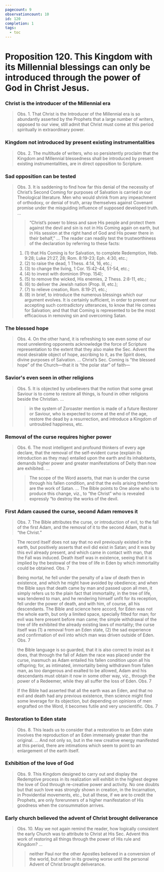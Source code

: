 ```yaml
---
pagecount: 9
observationcount: 10
id: 120
completion: 1
tags:
  - toc
---
```

# Proposition 120. This Kingdom with its Millennial blessings can only be introduced through the power of God in Christ Jesus.

### Christ is the introducer of the Millennial era
>Obs. 1. That Christ is the Introducer of the Millennial era is so abundantly asserted by the Prophets that a large number of writers, opposed to our view, still admit that Christ must come at this period spiritually in extraordinary power.
### Kingdom not introduced by present existing instrumentalities
>Obs. 2. The multitude of writers, who so persistently proclaim that the Kingdom and Millennial blessedness shall be introduced by present existing instrumentalities, are in direct opposition to Scripture.
### Sad opposition can be tested
>Obs. 3. It is saddening to find how far this denial of the necessity of Christ’s Second Coming for purposes of Salvation is carried in our Theological literature. Men who would shrink from any impeachment of orthodoxy, or denial of truth, array themselves against Covenant promise under the misguiding influence of supposed developed truth.
>...
>>“Christ’s power to bless and save His people and protect them against the devil and sin is not in His Coming again on earth, but in His session at the right hand of God and His power there in their behalf,”
>...
>The reader can readily test the trustworthiness of the declaration by referring to these facts: 
>1. (1) that His Coming is for Salvation, to complete Redemption, Heb. 9:28; Luke 21:27, 28; Rom. 8:19-23; Eph. 4:30, etc.; 
>2. (2) to raise the dead, 1 Thess. 4:14, 16, etc.; 
>3. (3) to change the living, 1 Cor. 15:42-44, 51-54, etc.; 
>4. (4) to invest with dominion (Prop. 154); 
>5. (5) to remove the wicked, His enemies, 2 Thess. 2:8-11, etc.; 
>6. (6) to deliver the Jewish nation (Prop. Ill, etc.); 
>7. (7) to relieve creation, Rom. 8:19-21, etc.; 
>8. (8) in brief, to introduce the numerous blessings which our argument evolves.
>It is certainly sufficient, in order to prevent our accepting such contradictory utterances, to know that He comes for Salvation; and that that Coming is represented to be the most efficacious in removing sin and overcoming Satan.
### The blessed hope
>Obs. 4. On the other hand, it is refreshing to see even some of our most unrelenting opponents acknowledge the force of Scripture representation to the extent that they also make the Sec. Advent the most desirable object of hope, ascribing to it, as the Spirit does, divine purposes of Salvation.
>...
>Christ’s Sec. Coming is “the blessed hope” of the Church—that it is “the polar star” of faith—
### Savior's even seen in other religions
>Obs. 5. It is objected by unbelievers that the notion that some great Saviour is to come to restore all things, is found in other religions beside the Christian.
>...
>>in the system of Zoroaster mention is made of a future Restorer or Saviour, who is expected to come at the end of the age, restore the dead by a resurrection, and introduce a Kingdom of untroubled happiness, etc.
### Removal of the curse requires higher power
>Obs. 6. The most intelligent and profound thinkers of every age declare, that the removal of the self-evident curse (explain its introduction as they may) entailed upon the earth and its inhabitants, demands higher power and greater manifestations of Deity than now are exhibited.
>...
>>The scope of the Word asserts, that man is under the curse through his fallen condition, and that the evils arising therefrom are the work of Satan.
>>...
>>The Bible points to One alone who is to produce this change, viz., to “the Christ” who is revealed expressly “to destroy the works of the devil.
### First Adam caused the curse, second Adam removes it
>Obs. 7. The Bible attributes the curse, or introduction of evil, to the fall of the first Adam, and the removal of it to the second Adam, that is “the Christ.”

>The record itself does not say that no evil previously existed in the earth, but positively asserts that evil did exist in Satan; and it was by this evil already present, and which came in contact with man, that the Fall was induced. Death itself was in existence, seeing that it is implied by the bestowal of the tree of life in Eden by which immortality could be obtained.
>Obs. 7

>Being mortal, he fell under the penalty of a law of death then in existence, and which he might have avoided by obedience; and when the Bible says that death came by man and passed upon all men, it simply refers us to the plain fact that immortality, in the tree of life, was tendered to man, and he rendering himself unfit for its reception, fell under the power of death, and with him, of course, all his descendants. The Bible and science here accord, for Eden was not the whole earth, but only a limited space, specially fitted for man; for evil was here present before man came; the simple withdrawal of the tree of life exhibited the already existing laws of mortality; the curse itself was (1) a removal from an Eden state, (2) the sad experience and confirmation of evil into which man was driven outside of Eden.
>Obs. 7

>the Bible language is so guarded, that it is also correct to insist as it does, that through the fall of Adam the race was placed under the curse, inasmuch as Adam entailed his fallen condition upon all his offspring; for, as intimated, immortality being withdrawn from fallen man, as too dangerous and exalted to be allowed, Adam and his descendants must obtain it now in some other way, viz., through the power of a Redeemer, while they all suffer the loss of Eden.
>Obs. 7

>If the Bible had asserted that all the earth was an Eden, and that no evil and death had any previous existence, then science might find some leverage for its objection, but depending on opinions of men engrafted on the Word, it becomes futile and very unscientific.
>Obs. 7
### Restoration to Eden state
>Obs. 8. This leads us to consider that a restoration to an Eden state involves the reproduction of an Eden immensely greater than the original.
>...
>And not only so, but in the new creative energy manifested at this period, there are intimations which seem to point to an enlargement of the earth itself.
### Exhibition of the love of God
>Obs. 9. This Kingdom designed to carry out and display the Redemptive process in its realization will exhibit in the highest degree the love of God through re-creative power and activity. No one doubts but that such love was strongly shown in creation, in the Incarnation, in Providential movements, etc., but all these, if we are to credit the Prophets, are only forerunners of a higher manifestation of His goodness when the consummation arrives.
### Early church believed the advent of Christ brought deliverance
>Obs. 10. May we not again remind the reader, how logically consistent the early Church was to attribute to Christ at His Sec. Advent this work of restoring all things through the power of His rule and Kingdom?
>...
>>neither Paul nor the other Apostles believed in a conversion of the world, but rather in its growing worse until the personal Advent of Christ brought deliverance.






